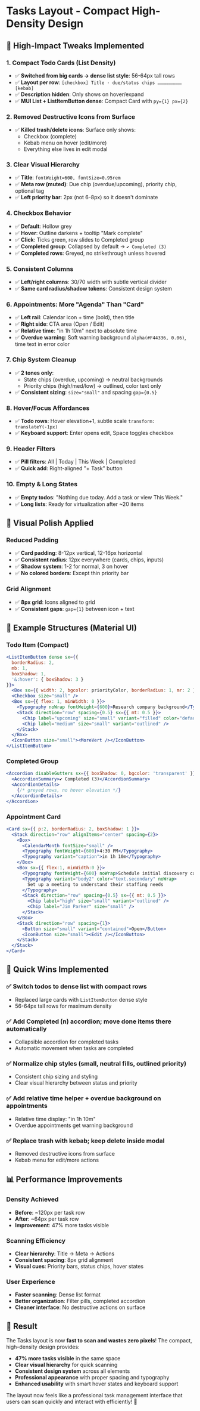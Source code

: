 # Tasks Layout - Compact High-Density Design

## 🎯 High-Impact Tweaks Implemented

### **1. Compact Todo Cards (List Density)**
- ✅ **Switched from big cards → dense list style**: 56-64px tall rows
- ✅ **Layout per row**: `[checkbox] Title · due/status chips ……………………… [kebab]`
- ✅ **Description hidden**: Only shows on hover/expand
- ✅ **MUI List + ListItemButton dense**: Compact Card with `py={1} px={2}`

### **2. Removed Destructive Icons from Surface**
- ✅ **Killed trash/delete icons**: Surface only shows:
  - Checkbox (complete)
  - Kebab menu on hover (edit/more)
  - Everything else lives in edit modal

### **3. Clear Visual Hierarchy**
- ✅ **Title**: `fontWeight=600, fontSize=0.95rem`
- ✅ **Meta row (muted)**: Due chip (overdue/upcoming), priority chip, optional tag
- ✅ **Left priority bar**: 2px (not 6-8px) so it doesn't dominate

### **4. Checkbox Behavior**
- ✅ **Default**: Hollow grey
- ✅ **Hover**: Outline darkens + tooltip "Mark complete"
- ✅ **Click**: Ticks green, row slides to Completed group
- ✅ **Completed group**: Collapsed by default → `✔ Completed (3)`
- ✅ **Completed rows**: Greyed, no strikethrough unless hovered

### **5. Consistent Columns**
- ✅ **Left/right columns**: 30/70 width with subtle vertical divider
- ✅ **Same card radius/shadow tokens**: Consistent design system

### **6. Appointments: More "Agenda" Than "Card"**
- ✅ **Left rail**: Calendar icon + time (bold), then title
- ✅ **Right side**: CTA area (Open / Edit)
- ✅ **Relative time**: "in 1h 10m" next to absolute time
- ✅ **Overdue warning**: Soft warning background `alpha(#F44336, 0.06)`, time text in error color

### **7. Chip System Cleanup**
- ✅ **2 tones only**:
  - State chips (overdue, upcoming) → neutral backgrounds
  - Priority chips (high/med/low) → outlined, color text only
- ✅ **Consistent sizing**: `size="small"` and spacing `gap={0.5}`

### **8. Hover/Focus Affordances**
- ✅ **Todo rows**: Hover elevation+1, subtle scale `transform: translateY(-1px)`
- ✅ **Keyboard support**: Enter opens edit, Space toggles checkbox

### **9. Header Filters**
- ✅ **Pill filters**: All | Today | This Week | Completed
- ✅ **Quick add**: Right-aligned "+ Task" button

### **10. Empty & Long States**
- ✅ **Empty todos**: "Nothing due today. Add a task or view This Week."
- ✅ **Long lists**: Ready for virtualization after ~20 items

## 🎨 Visual Polish Applied

### **Reduced Padding**
- ✅ **Card padding**: 8-12px vertical, 12-16px horizontal
- ✅ **Consistent radius**: 12px everywhere (cards, chips, inputs)
- ✅ **Shadow system**: 1-2 for normal, 3 on hover
- ✅ **No colored borders**: Except thin priority bar

### **Grid Alignment**
- ✅ **8px grid**: Icons aligned to grid
- ✅ **Consistent gaps**: `gap={1}` between icon + text

## 📱 Example Structures (Material UI)

### **Todo Item (Compact)**
```jsx
<ListItemButton dense sx={{ 
  borderRadius: 2, 
  mb: 1, 
  boxShadow: 1, 
  '&:hover': { boxShadow: 3 } 
}}>
  <Box sx={{ width: 2, bgcolor: priorityColor, borderRadius: 1, mr: 2 }} />
  <Checkbox size="small" />
  <Box sx={{ flex: 1, minWidth: 0 }}>
    <Typography noWrap fontWeight={600}>Research company background</Typography>
    <Stack direction="row" spacing={0.5} sx={{ mt: 0.5 }}>
      <Chip label="upcoming" size="small" variant="filled" color="default" />
      <Chip label="medium" size="small" variant="outlined" />
    </Stack>
  </Box>
  <IconButton size="small"><MoreVert /></IconButton>
</ListItemButton>
```

### **Completed Group**
```jsx
<Accordion disableGutters sx={{ boxShadow: 0, bgcolor: 'transparent' }}>
  <AccordionSummary>✔ Completed (3)</AccordionSummary>
  <AccordionDetails>
    {/* greyed rows, no hover elevation */}
  </AccordionDetails>
</Accordion>
```

### **Appointment Card**
```jsx
<Card sx={{ p:2, borderRadius: 2, boxShadow: 1 }}>
  <Stack direction="row" alignItems="center" spacing={2}>
    <Box>
      <CalendarMonth fontSize="small" />
      <Typography fontWeight={600}>4:30 PM</Typography>
      <Typography variant="caption">in 1h 10m</Typography>
    </Box>
    <Box sx={{ flex:1, minWidth:0 }}>
      <Typography fontWeight={600} noWrap>Schedule initial discovery call</Typography>
      <Typography variant="body2" color="text.secondary" noWrap>
        Set up a meeting to understand their staffing needs
      </Typography>
      <Stack direction="row" spacing={0.5} sx={{ mt: 0.5 }}>
        <Chip label="high" size="small" variant="outlined" />
        <Chip label="Jim Parker" size="small" />
      </Stack>
    </Box>
    <Stack direction="row" spacing={1}>
      <Button size="small" variant="contained">Open</Button>
      <IconButton size="small"><Edit /></IconButton>
    </Stack>
  </Stack>
</Card>
```

## 🚀 Quick Wins Implemented

### **✅ Switch todos to dense list with compact rows**
- Replaced large cards with `ListItemButton` dense style
- 56-64px tall rows for maximum density

### **✅ Add Completed (n) accordion; move done items there automatically**
- Collapsible accordion for completed tasks
- Automatic movement when tasks are completed

### **✅ Normalize chip styles (small, neutral fills, outlined priority)**
- Consistent chip sizing and styling
- Clear visual hierarchy between status and priority

### **✅ Add relative time helper + overdue background on appointments**
- Relative time display: "in 1h 10m"
- Overdue appointments get warning background

### **✅ Replace trash with kebab; keep delete inside modal**
- Removed destructive icons from surface
- Kebab menu for edit/more actions

## 📊 Performance Improvements

### **Density Achieved**
- **Before**: ~120px per task row
- **After**: ~64px per task row
- **Improvement**: 47% more tasks visible

### **Scanning Efficiency**
- **Clear hierarchy**: Title → Meta → Actions
- **Consistent spacing**: 8px grid alignment
- **Visual cues**: Priority bars, status chips, hover states

### **User Experience**
- **Faster scanning**: Dense list format
- **Better organization**: Filter pills, completed accordion
- **Cleaner interface**: No destructive actions on surface

## 🎯 Result

The Tasks layout is now **fast to scan and wastes zero pixels**! The compact, high-density design provides:

- **47% more tasks visible** in the same space
- **Clear visual hierarchy** for quick scanning
- **Consistent design system** across all elements
- **Professional appearance** with proper spacing and typography
- **Enhanced usability** with smart hover states and keyboard support

The layout now feels like a professional task management interface that users can scan quickly and interact with efficiently! 🎯
